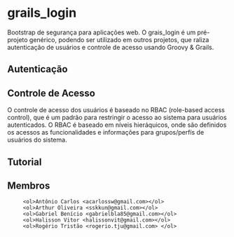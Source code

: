 grails_login
============

Bootstrap de segurança para aplicações web. O grais_login é um pré-projeto genérico, podendo ser utilizado em outros projetos, que raliza autenticação de usuários e controle de acesso usando Groovy & Grails.

<h2>Autenticação</h2>

<h2>Controle de Acesso</h2>

O controle de acesso dos usuários é baseado no RBAC (role-based access control), que é um padrão para restringir o acesso ao sistema para usuários autenticados. O RBAC é baseado em níveis hieráquicos, onde são definidos os acessos as funcionalidades e informações para grupos/perfís de usuários do sistema.  

<h2>Tutorial</h2>


<h2>Membros</h2>

         <ol>Antônio Carlos <acarlossw@gmail.com></ol>
         <ol>Arthur Oliveira <sskkun@gmail.com></ol>
         <ol>Gabriel Benício <gabrielbla85@gmail.com></ol>
         <ol>Halisson Vitor <halissonvit@gmail.com></ol>
         <ol>Rogério Tristão <rogerio.tju@gmail.com> </ol>

